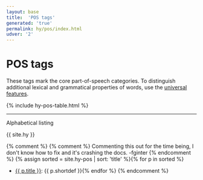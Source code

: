 ```yaml
---
layout: base
title:  'POS tags'
generated: 'true'
permalink: hy/pos/index.html
udver: '2'
---
```


# POS tags

These tags mark the core part-of-speech categories. To distinguish additional lexical and grammatical properties of words, use the [universal features](feat/index.html).

{% include hy-pos-table.html %}

----------

Alphabetical listing

{{ site.hy }}

{% comment %}
{% comment %} Commenting this out for the time being, I don't know how to fix and it's crashing the docs. -fginter {% endcomment %}
{% assign sorted = site.hy-pos | sort: 'title' %}{% for p in sorted %}
* [{{ p.title }}](): {{ p.shortdef }}{% endfor %}
{% endcomment %}
